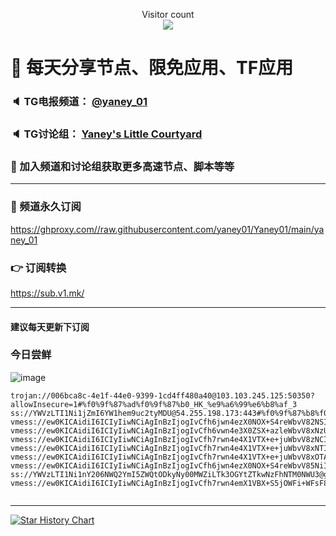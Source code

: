 <p align="center"> 
  Visitor count<br>
  <img src="https://profile-counter.glitch.me/yaney01/count.svg" />
</p>


# 🚀 每天分享节点、限免应用、TF应用
### 🔈 TG电报频道： [@yaney_01](https://t.me/yaney_01) 
### 🔈 TG讨论组： [Yaney's Little Courtyard](https://t.me/+caB8IkK7JvMzM2I1)
### 🔔 加入频道和讨论组获取更多高速节点、脚本等等  
***
### 🔗  频道永久订阅
   https://ghproxy.com//raw.githubusercontent.com/yaney01/Yaney01/main/yaney_01
### 👉  订阅转换
   https://sub.v1.mk/
***
#### 建议每天更新下订阅
### 今日尝鲜
![image](https://user-images.githubusercontent.com/53202722/235383909-25603e8d-7461-4796-a47d-01cc347aa60d.png)


```
trojan://006bca8c-4e1f-44e0-9399-1cd4ff480a40@103.103.245.125:50350?allowInsecure=1#%f0%9f%87%ad%f0%9f%87%b0_HK_%e9%a6%99%e6%b8%af_3
ss://YWVzLTI1Ni1jZmI6YW1hem9uc2tyMDU@54.255.198.173:443#%f0%9f%87%b8%f0%9f%87%ac_SG_%e6%96%b0%e5%8a%a0%e5%9d%a1_217
vmess://ew0KICAidiI6ICIyIiwNCiAgInBzIjogIvCfh6jwn4ezX0NOX+S4reWbvV82NSIsDQogICJhZGQiOiAiNDIuNy4yNC4xMiIsDQogICJwb3J0IjogIjM2MDE1IiwNCiAgImlkIjogIjg0OTkxMmMxLWVhNjctMzY0NC1hZTA5LWM3YTBkYjUyYzhiNSIsDQogICJhaWQiOiAiMCIsDQogICJzY3kiOiAiYXV0byIsDQogICJuZXQiOiAidGNwIiwNCiAgInR5cGUiOiAibm9uZSIsDQogICJob3N0IjogIiIsDQogICJwYXRoIjogIiIsDQogICJ0bHMiOiAiIiwNCiAgInNuaSI6ICIiDQp9
vmess://ew0KICAidiI6ICIyIiwNCiAgInBzIjogIvCfh6vwn4e3X0ZSX+azleWbvV8xNzUiLA0KICAiYWRkIjogIjE1Ni4yNDkuMTguMzYiLA0KICAicG9ydCI6ICI0MjMzNSIsDQogICJpZCI6ICI0MTgwNDhhZi1hMjkzLTRiOTktOWIwYy05OGNhMzU4MGRkMjQiLA0KICAiYWlkIjogIjY0IiwNCiAgInNjeSI6ICJhdXRvIiwNCiAgIm5ldCI6ICJ0Y3AiLA0KICAidHlwZSI6ICJub25lIiwNCiAgImhvc3QiOiAiIiwNCiAgInBhdGgiOiAiIiwNCiAgInRscyI6ICIiLA0KICAic25pIjogIiINCn0=
vmess://ew0KICAidiI6ICIyIiwNCiAgInBzIjogIvCfh7rwn4e4X1VTX+e+juWbvV8zNCIsDQogICJhZGQiOiAidXNzaHNiYWIuMTE0NTE0NzgyLnh5eiIsDQogICJwb3J0IjogIjIwNTIiLA0KICAiaWQiOiAiMTRhOGJhMzgtODkxOC0zZGUxLWJjOTMtOWZjODc3NzdkYTMwIiwNCiAgImFpZCI6ICIwIiwNCiAgInNjeSI6ICJhdXRvIiwNCiAgIm5ldCI6ICJ3cyIsDQogICJ0eXBlIjogIm5vbmUiLA0KICAiaG9zdCI6ICJ1c3Noc2JhYi4xMTQ1MTQ3ODIueHl6IiwNCiAgInBhdGgiOiAiL2phdmF2dWVjbiIsDQogICJ0bHMiOiAiIiwNCiAgInNuaSI6ICIiDQp9
vmess://ew0KICAidiI6ICIyIiwNCiAgInBzIjogIvCfh7rwn4e4X1VTX+e+juWbvV8xNTIiLA0KICAiYWRkIjogIjEwOC4xODYuMTkyLjI1MyIsDQogICJwb3J0IjogIjM1NTAyIiwNCiAgImlkIjogIjQxODA0OGFmLWEyOTMtNGI5OS05YjBjLTk4Y2EzNTgwZGQyNCIsDQogICJhaWQiOiAiNjQiLA0KICAic2N5IjogImF1dG8iLA0KICAibmV0IjogInRjcCIsDQogICJ0eXBlIjogIm5vbmUiLA0KICAiaG9zdCI6ICIiLA0KICAicGF0aCI6ICIiLA0KICAidGxzIjogIiIsDQogICJzbmkiOiAiIg0KfQ==
vmess://ew0KICAidiI6ICIyIiwNCiAgInBzIjogIvCfh7rwn4e4X1VTX+e+juWbvV8xOTAiLA0KICAiYWRkIjogIjEzNy4xNzUuMy4yMzEiLA0KICAicG9ydCI6ICI1MzA0MiIsDQogICJpZCI6ICI0MTgwNDhhZi1hMjkzLTRiOTktOWIwYy05OGNhMzU4MGRkMjQiLA0KICAiYWlkIjogIjY0IiwNCiAgInNjeSI6ICJhdXRvIiwNCiAgIm5ldCI6ICJ0Y3AiLA0KICAidHlwZSI6ICJub25lIiwNCiAgImhvc3QiOiAiIiwNCiAgInBhdGgiOiAiIiwNCiAgInRscyI6ICIiLA0KICAic25pIjogIiINCn0=
vmess://ew0KICAidiI6ICIyIiwNCiAgInBzIjogIvCfh6jwn4ezX0NOX+S4reWbvV85NiIsDQogICJhZGQiOiAiZ3p5ZC5qY25vZGUudG9wIiwNCiAgInBvcnQiOiAiMjMwMDIiLA0KICAiaWQiOiAiZTlhNjljMDMtMjFmOS00OWJkLTg1Y2ItZmQxNDU1MWEyZWZmIiwNCiAgImFpZCI6ICIwIiwNCiAgInNjeSI6ICJhdXRvIiwNCiAgIm5ldCI6ICJ3cyIsDQogICJ0eXBlIjogIm5vbmUiLA0KICAiaG9zdCI6ICJnenlkLmpjbm9kZS50b3AiLA0KICAicGF0aCI6ICIvIiwNCiAgInRscyI6ICIiLA0KICAic25pIjogIiINCn0=
ss://YWVzLTI1Ni1nY206NWQ2YmI5ZWQtODkyNy00MWZiLTk3OGYtZTkwNzFhNTM0NWU3@gzyd02.jcnode.top:49000#%f0%9f%87%a8%f0%9f%87%b3_CN_%e4%b8%ad%e5%9b%bd_129
vmess://ew0KICAidiI6ICIyIiwNCiAgInBzIjogIvCfh7rwn4emX1VBX+S5jOWFi+WFsF8xMzQiLA0KICAiYWRkIjogImhrZHN1YnYuMTE0NTE0NzgyLnh5eiIsDQogICJwb3J0IjogIjIwODIiLA0KICAiaWQiOiAiMDAyMDQ2NzMtZDBmMS0zNDlkLWFlNjEtMWZhOTM0Njg0OWVmIiwNCiAgImFpZCI6ICIwIiwNCiAgInNjeSI6ICJhdXRvIiwNCiAgIm5ldCI6ICJ3cyIsDQogICJ0eXBlIjogIm5vbmUiLA0KICAiaG9zdCI6ICJoa2RzdWJ2LjExNDUxNDc4Mi54eXoiLA0KICAicGF0aCI6ICIvc2R1YmZjIiwNCiAgInRscyI6ICIiLA0KICAic25pIjogIiINCn0=


```

***

[![Star History Chart](https://api.star-history.com/svg?repos=yaney01/Yaney01&type=Date)](https://star-history.com/#yaney01/Yaney01&Date)

